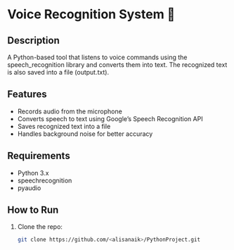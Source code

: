 # Voice Recognition System 🎤

## Description
A Python-based tool that listens to voice commands using the speech_recognition library and converts them into text. The recognized text is also saved into a file (output.txt).

## Features
- Records audio from the microphone
- Converts speech to text using Google’s Speech Recognition API
- Saves recognized text into a file
- Handles background noise for better accuracy

## Requirements
- Python 3.x
- speechrecognition
- pyaudio

## How to Run
1. Clone the repo:
   ```bash
   git clone https://github.com/<alisanaik>/PythonProject.git
